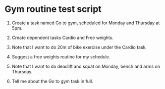 # Gym routine test script

1. Create a task named Go to gym, scheduled for Monday and Thursday at 5pm.

2. Create dependent tasks Cardio and Free weights.

3. Note that I want to do 20m of bike exercise under the Cardio task.

4. Suggest a free weights routine for my schedule.

5. Note that I want to do deadlift and squat on Monday, bench and arms on Thursday.

6. Tell me about the Go to gym task in full.

